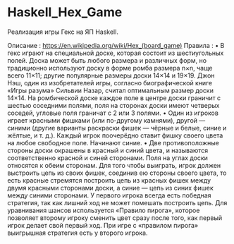 # Haskell_Hex_Game
Реализация игры Гекс на ЯП Haskell.

Описание : https://en.wikipedia.org/wiki/Hex_(board_game)
Правила :
•	В гекс играют на специальной доске, которая состоит из шестиугольных полей. Доска может быть любого размера и различных форм, но традиционно используют доску в форме ромба размера n×n, чаще всего 11×11; другие популярные размеры доски 14×14 и 19×19. Джон Нэш, один из изобретателей игры, согласно биографической книге «Игры разума» Сильвии Назар, считал оптимальным размер доски 14×14. На ромбической доске каждое поле в центре доски граничит с шестью соседними полями, поля на сторонах доски имеют четверых соседей, угловые поля граничат с 2 или 3 полями.
•	Один из игроков играет красными фишками (или по-другому камнями), другой — синими (другие варианты раскраски фишек — чёрные и белые, синие и жёлтые, и т. д.). Каждый игрок поочерёдно ставит фишку своего цвета на любое свободное поле. Начинают синие.
•	Две противоположные стороны доски окрашены в красный и синий цвета, и называются соответственно красной и синей сторонами. Поля на углах доски относятся к обеим сторонам. Для того чтобы выиграть, игрок должен выстроить цепь из своих фишек, соединив ею стороны своего цвета, то есть красные стремятся построить цепь из красных фишек между двумя красными сторонами доски, а синие — цепь из синих фишек между синими сторонами.
У первого игрока всегда есть победная стратегия, так как лишний ход не может помешать построить цепь. Для уравнивания шансов используется «Правило пирога», которое позволяет второму игроку сменить цвет сразу после того, как первый игрок делает свой первый ход. При игре с «правилом пирога» выигрышная стратегия есть у второго игрока.
